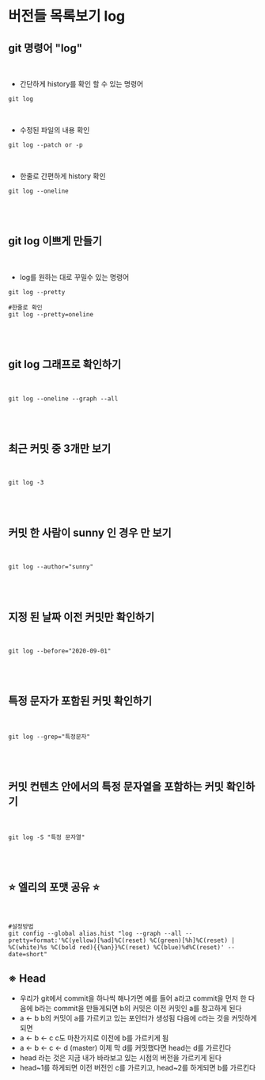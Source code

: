 버전들 목록보기 log 
=========


git 명령어 "log"
----------------

<br>

- 간단하게 history를 확인 할 수 있는 명령어 

```
git log
```

<br>

- 수정된 파일의 내용 확인 

```
git log --patch or -p
```

<br>

- 한줄로 간편하게 history 확인 

```
git log --oneline
```

<br>
<br>


git log 이쁘게 만들기
----------------


<br>

- log를 원하는 대로 꾸밀수 있는 명령어 

```
git log --pretty

#한줄로 확인
git log --pretty=oneline 
```

<br>
<br>


git log 그래프로 확인하기
----------------

<br>

```
git log --oneline --graph --all
```

<br>
<br>


최근 커밋 중 3개만 보기
----------------

<br>

```
git log -3
```

<br>
<br>


커밋 한 사람이 sunny 인 경우 만 보기 
----------------

<br>

```
git log --author="sunny"
```

<br>
<br>

지정 된 날짜 이전 커밋만 확인하기 
----------------

<br>

```
git log --before="2020-09-01"
```

<br>
<br>

특정 문자가 포함된 커밋 확인하기
----------------

<br>

```
git log --grep="특정문자"
```

<br>
<br>


커밋 컨텐츠 안에서의 특정 문자열을 포함하는 커밋 확인하기 
----------------

<br>

```
git log -S "특정 문자열"
```
<br>
<br>


⭐ 엘리의 포맷 공유 ⭐
----------------
<br>

```
#설정방법
git config --global alias.hist "log --graph --all --pretty=format:'%C(yellow)[%ad]%C(reset) %C(green)[%h]%C(reset) | %C(white)%s %C(bold red){{%an}}%C(reset) %C(blue)%d%C(reset)' --date=short"

```


※ Head
----------------

  - 우리가 git에서 commit을 하나씩 해나가면 예를 들어 a라고 commit을 먼저 한 다음에 b라는 commit을 만들게되면 b의 커밋은 이전 커밋인 a를 참고하게 된다 
  - a <- b  b의 커밋이 a를 가르키고 있는 포인터가 생성됨 다음에 c라는 것을 커밋하게되면 
  - a <- b <- c  c도 마찬가지로 이전에 b를 가르키게 됨 
  - a <- b <- c <- d (master) 이제 막 d를 커밋했다면 head는 d를 가르킨다 
  - head 라는 것은 지금 내가 바라보고 있는 시점의 버전을 가르키게 된다 
  - head~1를 하게되면 이전 버전인 c를 가르키고, head~2를 하게되면 b를 가르킨다 

